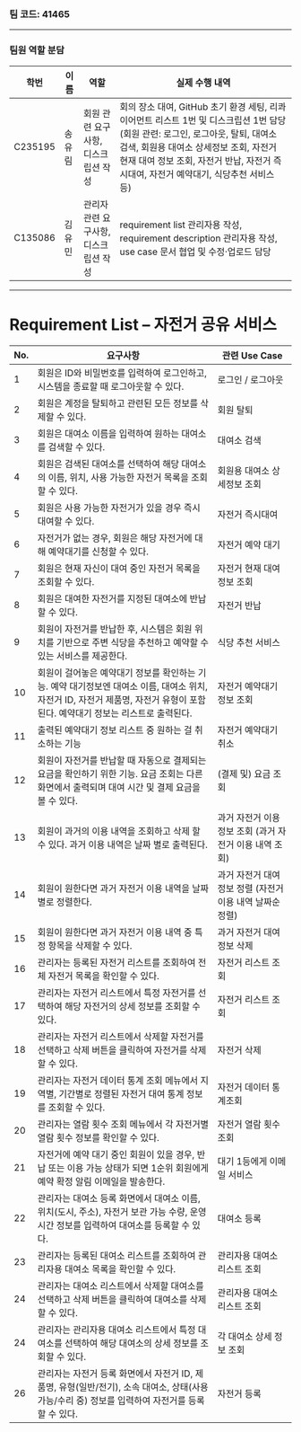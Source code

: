 ### 팀 코드: 41465

---

### 팀원 역할 분담
| 학번 | 이름 | 역할 | 실제 수행 내역 |
|------|------|------|----------------|
| C235195 | 송유림 | 회원 관련 요구사항, 디스크립션 작성 | 회의 장소 대여, GitHub 초기 환경 세팅, 리콰이어먼트 리스트 1번 및 디스크립션 1번 담당 (회원 관련: 로그인, 로그아웃, 탈퇴, 대여소 검색, 회원용 대여소 상세정보 조회, 자전거 현재 대여 정보 조회, 자전거 반납, 자전거 즉시대여, 자전거 예약대기, 식당추천 서비스 등) |
| C135086 | 김유민 | 관리자 관련 요구사항, 디스크립션 작성 | requirement list 관리자용 작성, requirement description 관리자용 작성, use case 문서 협업 및 수정·업로드 담당 |

---

# Requirement List – 자전거 공유 서비스

| No. | 요구사항 | 관련 Use Case |
|-----|----------|----------------|
| 1 | 회원은 ID와 비밀번호를 입력하여 로그인하고, 시스템을 종료할 때 로그아웃할 수 있다. | 로그인 / 로그아웃 |
| 2 | 회원은 계정을 탈퇴하고 관련된 모든 정보를 삭제할 수 있다. | 회원 탈퇴 |
| 3 | 회원은 대여소 이름을 입력하여 원하는 대여소를 검색할 수 있다. | 대여소 검색 |
| 4 | 회원은 검색된 대여소를 선택하여 해당 대여소의 이름, 위치, 사용 가능한 자전거 목록을 조회할 수 있다. | 회원용 대여소 상세정보 조회 |
| 5 | 회원은 사용 가능한 자전거가 있을 경우 즉시 대여할 수 있다. | 자전거 즉시대여 |
| 6 | 자전거가 없는 경우, 회원은 해당 자전거에 대해 예약대기를 신청할 수 있다. | 자전거 예약 대기 |
| 7 | 회원은 현재 자신이 대여 중인 자전거 목록을 조회할 수 있다. | 자전거 현재 대여 정보 조회 |
| 8 | 회원은 대여한 자전거를 지정된 대여소에 반납할 수 있다. | 자전거 반납 |
| 9 | 회원이 자전거를 반납한 후, 시스템은 회원 위치를 기반으로 주변 식당을 추천하고 예약할 수 있는 서비스를 제공한다. | 식당 추천 서비스 |
| 10 | 회원이 걸어놓은 예약대기 정보를 확인하는 기능. 예약 대기정보엔 대여소 이름, 대여소 위치, 자전거 ID, 자전거 제품명, 자전거 유형이 포함된다. 예약대기 정보는 리스트로 출력된다. | 자전거 예약대기 정보 조회 |
| 11 | 출력된 예약대기 정보 리스트 중 원하는 걸 취소하는 기능  | 자전거 예약대기 취소 |
| 12 | 회원이 자전거를 반납할 때 자동으로 결제되는 요금을 확인하기 위한 기능. 요금 조회는 다른 화면에서 출력되며 대여 시간 및 결제 요금을 볼 수 있다. | (결제 및) 요금 조회 |
| 13 | 회원이 과거의 이용 내역을 조회하고 삭제 할 수 있다. 과거 이용 내역은 날짜 별로 출력된다. | 과거 자전거 이용 정보 조회 (과거 자전거 이용 내역 조회) |
| 14 | 회원이 원한다면 과거 자전거 이용 내역을 날짜 별로 정렬한다. | 과거 자전거 대여 정보 정렬 (자전거 이용 내역 날짜순 정렬) |
| 15 | 회원이 원한다면 과거 자전거 이용 내역 중 특정 항목을 삭제할 수 있다. | 과거 자전거 대여 정보 삭제 || 1 | 관리자는 자전거 등록 화면에서 자전거 ID, 제품명, 유형, 소속 대여소, 상태 정보를 입력하여 자전거를 등록할 수 있다. | 자전거 등록 |
| 16 | 관리자는 등록된 자전거 리스트를 조회하여 전체 자전거 목록을 확인할 수 있다. | 자전거 리스트 조회 |
| 17 | 관리자는 자전거 리스트에서 특정 자전거를 선택하여 해당 자전거의 상세 정보를 조회할 수 있다. | 자전거 리스트 조회 |
| 18 | 관리자는 자전거 리스트에서 삭제할 자전거를 선택하고 삭제 버튼을 클릭하여 자전거를 삭제할 수 있다. | 자전거 삭제 |
| 19 | 관리자는 자전거 데이터 통계 조회 메뉴에서 지역별, 기간별로 정렬된 자전거 대여 통계 정보를 조회할 수 있다. | 자전거 데이터 통계조회 |
| 20 | 관리자는 열람 횟수 조회 메뉴에서 각 자전거별 열람 횟수 정보를 확인할 수 있다. | 자전거 열람 횟수 조회 |
| 21 | 자전거에 예약 대기 중인 회원이 있을 경우, 반납 또는 이용 가능 상태가 되면 1순위 회원에게 예약 확정 알림 이메일을 발송한다. | 대기 1등에게 이메일 서비스 |
| 22 | 관리자는 대여소 등록 화면에서 대여소 이름, 위치(도시, 주소), 자전거 보관 가능 수량, 운영 시간 정보를 입력하여 대여소를 등록할 수 있다. | 대여소 등록 |
| 23 | 관리자는 등록된 대여소 리스트를 조회하여 관리자용 대여소 목록을 확인할 수 있다. | 관리자용 대여소 리스트 조회 |
| 24 | 관리자는 대여소 리스트에서 삭제할 대여소를 선택하고 삭제 버튼을 클릭하여 대여소를 삭제할 수 있다. | 관리자용 대여소 리스트 조회|
| 24 | 관리자는 관리자용 대여소 리스트에서 특정 대여소를 선택하여 해당 대여소의 상세 정보를 조회할 수 있다. | 각 대여소 상세 정보 조회 |
| 26 | 관리자는 자전거 등록 화면에서 자전거 ID, 제품명, 유형(일반/전기), 소속 대여소, 상태(사용 가능/수리 중) 정보를 입력하여 자전거를 등록할 수 있다. | 자전거 등록 |